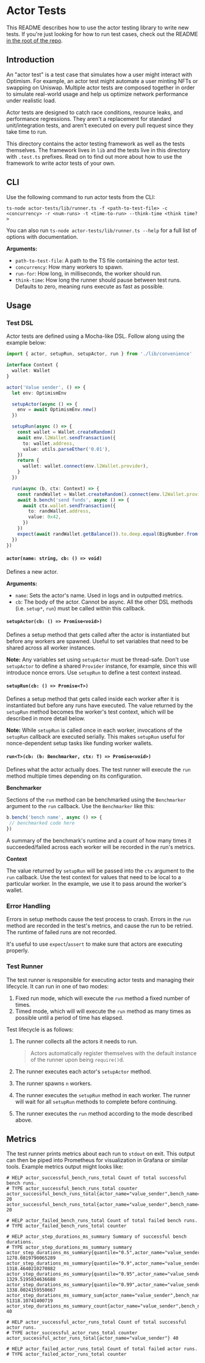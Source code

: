 # Actor Tests

This README describes how to use the actor testing library to write new tests. If you're just looking for how to run test cases, check out the README [in the root of the repo](../README.md).

## Introduction

An "actor test" is a test case that simulates how a user might interact with Optimism. For example, an actor test might automate a user minting NFTs or swapping on Uniswap. Multiple actor tests are composed together in order to simulate real-world usage and help us optimize network performance under realistic load.

Actor tests are designed to catch race conditions, resource leaks, and performance regressions. They aren't a replacement for standard unit/integration tests, and aren't executed on every pull request since they take time to run.

This directory contains the actor testing framework as well as the tests themselves. The framework lives in `lib` and the tests live in this directory with `.test.ts` prefixes. Read on to find out more about how to use the framework to write actor tests of your own.

## CLI

Use the following command to run actor tests from the CLI:

```
ts-node actor-tests/lib/runner.ts -f <path-to-test-file> -c <concurrency> -r <num-runs> -t <time-to-run> --think-time <think time?>
```

You can also run `ts-node actor-tests/lib/runner.ts --help` for a full list of options with documentation.

**Arguments:**

- `path-to-test-file`: A path to the TS file containing the actor test.
- `concurrency`: How many workers to spawn.
- `run-for`: How long, in milliseconds, the worker should run.
- `think-time`: How long the runner should pause between test runs. Defaults to zero, meaning runs execute as fast as possible.

## Usage

### Test DSL

Actor tests are defined using a Mocha-like DSL. Follow along using the example below:

```typescript
import { actor, setupRun, setupActor, run } from './lib/convenience'

interface Context {
  wallet: Wallet
}

actor('Value sender', () => {
  let env: OptimismEnv

  setupActor(async () => {
    env = await OptimismEnv.new()
  })

  setupRun(async () => {
    const wallet = Wallet.createRandom()
    await env.l2Wallet.sendTransaction({
      to: wallet.address,
      value: utils.parseEther('0.01'),
    })
    return {
      wallet: wallet.connect(env.l2Wallet.provider),
    }
  })

  run(async (b, ctx: Context) => {
    const randWallet = Wallet.createRandom().connect(env.l2Wallet.provider)
    await b.bench('send funds', async () => {
      await ctx.wallet.sendTransaction({
        to: randWallet.address,
        value: 0x42,
      })
    })
    expect(await randWallet.getBalance()).to.deep.equal(BigNumber.from(0x42))
  })
})
```

#### `actor(name: string, cb: () => void)`

Defines a new actor.

**Arguments:**

- `name`: Sets the actor's name. Used in logs and in outputted metrics.
- `cb`: The body of the actor. Cannot be async. All the other DSL methods (i.e. `setup*`, `run`) must be called within this callback.

#### `setupActor(cb: () => Promise<void>)`

Defines a setup method that gets called after the actor is instantiated but before any workers are spawned. Useful to set variables that need to be shared across all worker instances.

**Note:** Any variables set using `setupActor` must be thread-safe. Don't use `setupActor` to define a shared `Provider` instance, for example, since this will introduce nonce errors. Use `setupRun` to define a test context instead.

#### `setupRun(cb: () => Promise<T>)`

Defines a setup method that gets called inside each worker after it is instantiated but before any runs have executed. The value returned by the `setupRun` method becomes the worker's test context, which will be described in more detail below.

**Note:** While `setupRun` is called once in each worker, invocations of the `setupRun` callback are executed serially. This makes `setupRun` useful for nonce-dependent setup tasks like funding worker wallets.

#### `run<T>(cb: (b: Benchmarker, ctx: T) => Promise<void>)`

Defines what the actor actually does. The test runner will execute the `run` method multiple times depending on its configuration.

**Benchmarker**

Sections of the `run` method can be benchmarked using the `Benchmarker` argument to the `run` callback. Use the `Benchmarker` like this:

```typescript
b.bench('bench name', async () => {
 // benchmarked code here
})
```

A summary of the benchmark's runtime and a count of how many times it succeeded/failed across each worker will be recorded in the run's metrics.

**Context**

The value returned by `setupRun` will be passed into the `ctx` argument to the `run` callback. Use the test context for values that need to be local to a particular worker. In the example, we use it to pass around the worker's wallet.

### Error Handling

Errors in setup methods cause the test process to crash. Errors in the `run` method are recorded in the test's metrics, and cause the run to be retried. The runtime of failed runs are not recorded.

It's useful to use `expect`/`assert` to make sure that actors are executing properly.

### Test Runner

The test runner is responsible for executing actor tests and managing their lifecycle. It can run in one of two modes: 

1. Fixed run mode, which will execute the `run` method a fixed number of times.
2. Timed mode, which will will execute the `run` method as many times as possible until a period of time has elapsed.

Test lifecycle is as follows:

1. The runner collects all the actors it needs to run.
	
	> Actors automatically register themselves with the default instance of the runner upon being `require()`d.
2. The runner executes each actor's `setupActor` method.
3. The runner spawns `n` workers.
4. The runner executes the `setupRun` method in each worker. The runner will wait for all `setupRun` methods to complete before continuing.
5. The runner executes the `run` method according to the mode described above.

## Metrics

The test runner prints metrics about each run to `stdout` on exit. This output can then be piped into Prometheus for visualization in Grafana or similar tools. Example metrics output might looks like:

```
# HELP actor_successful_bench_runs_total Count of total successful bench runs.
# TYPE actor_successful_bench_runs_total counter
actor_successful_bench_runs_total{actor_name="value_sender",bench_name="send_funds",worker_id="0"} 20
actor_successful_bench_runs_total{actor_name="value_sender",bench_name="send_funds",worker_id="1"} 20

# HELP actor_failed_bench_runs_total Count of total failed bench runs.
# TYPE actor_failed_bench_runs_total counter

# HELP actor_step_durations_ms_summary Summary of successful bench durations.
# TYPE actor_step_durations_ms_summary summary
actor_step_durations_ms_summary{quantile="0.5",actor_name="value_sender",bench_name="send_funds"} 1278.0819790065289
actor_step_durations_ms_summary{quantile="0.9",actor_name="value_sender",bench_name="send_funds"} 1318.4640210270882
actor_step_durations_ms_summary{quantile="0.95",actor_name="value_sender",bench_name="send_funds"} 1329.5195834636688
actor_step_durations_ms_summary{quantile="0.99",actor_name="value_sender",bench_name="send_funds"} 1338.0024159550667
actor_step_durations_ms_summary_sum{actor_name="value_sender",bench_name="send_funds"} 51318.10741400719
actor_step_durations_ms_summary_count{actor_name="value_sender",bench_name="send_funds"} 40

# HELP actor_successful_actor_runs_total Count of total successful actor runs.
# TYPE actor_successful_actor_runs_total counter
actor_successful_actor_runs_total{actor_name="value_sender"} 40

# HELP actor_failed_actor_runs_total Count of total failed actor runs.
# TYPE actor_failed_actor_runs_total counter
```